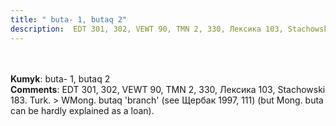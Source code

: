 ```yaml
---
title: " buta- 1, butaq 2"
description:  EDT 301, 302, VEWT 90, TMN 2, 330, Лексика 103, Stachowski 183. Turk. > WMong. butaq 'branch' (see Щербак 1997, 111) (but Mong. buta can be hardly explained as a loan).
---
```

<p data-pagefind-weight="0.5">
<strong></strong><br><br>
<strong>Kumyk</strong>:  buta- 1, butaq 2<br>
<strong>Comments</strong>:  EDT 301, 302, VEWT 90, TMN 2, 330, Лексика 103, Stachowski 183. Turk. > WMong. butaq 'branch' (see Щербак 1997, 111) (but Mong. buta can be hardly explained as a loan).<br>

</p>
